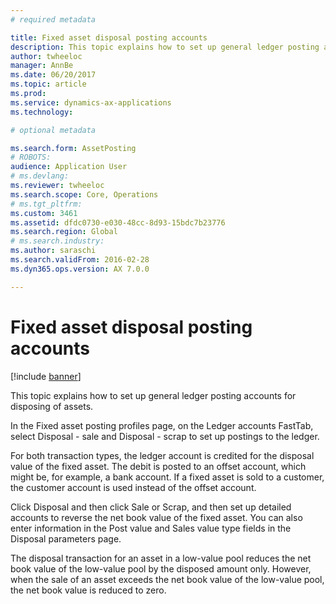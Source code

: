 ```yaml
---
# required metadata

title: Fixed asset disposal posting accounts
description: This topic explains how to set up general ledger posting accounts for disposing of assets.
author: twheeloc
manager: AnnBe
ms.date: 06/20/2017
ms.topic: article
ms.prod: 
ms.service: dynamics-ax-applications
ms.technology: 

# optional metadata

ms.search.form: AssetPosting
# ROBOTS: 
audience: Application User
# ms.devlang: 
ms.reviewer: twheeloc
ms.search.scope: Core, Operations
# ms.tgt_pltfrm: 
ms.custom: 3461
ms.assetid: dfdc0730-e030-48cc-8d93-15bdc7b23776
ms.search.region: Global
# ms.search.industry: 
ms.author: saraschi
ms.search.validFrom: 2016-02-28
ms.dyn365.ops.version: AX 7.0.0

---
```


# Fixed asset disposal posting accounts

[!include [banner](../includes/banner.md)]

This topic explains how to set up general ledger posting accounts for disposing of assets.

In the Fixed asset posting profiles page, on the Ledger accounts FastTab, select Disposal - sale and Disposal - scrap to set up postings to the ledger.

For both transaction types, the ledger account is credited for the disposal value of the fixed asset. The debit is posted to an offset account, which might be, for example, a bank account. If a fixed asset is sold to a customer, the customer account is used instead of the offset account.

Click Disposal and then click Sale or Scrap, and then set up detailed accounts to reverse the net book value of the fixed asset. You can also enter information in the Post value and Sales value type fields in the Disposal parameters page. 

The disposal transaction for an asset in a low-value pool reduces the net book value of the low-value pool by the disposed amount only. However, when the sale of an asset exceeds the net book value of the low-value pool, the net book value is reduced to zero.





